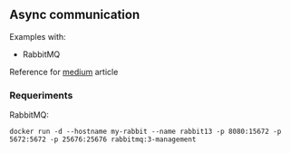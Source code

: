 ## Async communication

Examples with:

- RabbitMQ

Reference for [medium](https://medium.com/@rafaelgss/comunicacao-entre-microservices-async-ed3e5897ba6) article

### Requeriments

RabbitMQ:

`docker run -d --hostname my-rabbit --name rabbit13 -p 8080:15672 -p 5672:5672 -p 25676:25676 rabbitmq:3-management`
